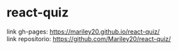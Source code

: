 # react-quiz  
link gh-pages: <https://mariley20.github.io/react-quiz/>  
link repositorio: <https://github.com/Mariley20/react-quiz/>